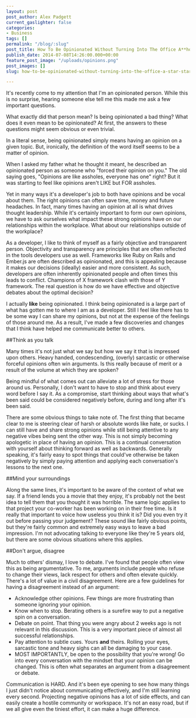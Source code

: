```yaml
---
layout: post
post_author: Alex Padgett
current_gaslighter: false
categories:
- Business
tags: []
permalink: "/blog/:slug"
post_title: How To Be Opinionated Without Turning Into The Office A**hole
publish_date: 2014-07-08T14:26:00.000+00:00
feature_post_image: "/uploads/opinions.png"
post_images: []
slug: how-to-be-opinionated-without-turning-into-the-office-a-star-star-hole

---
```

It's recently come to my attention that I'm an opinionated person. While this is no surprise, hearing someone else tell me this made me ask a few important questions.

What exactly did that person mean? Is being opinionated a bad thing? What does it even mean to be opinionated? At first, the answers to these questions might seem obvious or even trivial.

In a literal sense, being opinionated simply means having an opinion on a given topic. But, ironically, the definition of the word itself seems to be a matter of opinion.

When I asked my father what he thought it meant, he described an opinionated person as someone who "forced their opinion on you." The old saying goes, "Opinions are like assholes, everyone has one" right? But it was starting to feel like opinions aren't LIKE but FOR assholes.

Yet in many ways it's a developer's job to both have opinions and be vocal about them.  The right opinions can often save time, money and future headaches.  In fact, many times having an opinion at all is what drives thought leadership.  While it's certainly important to form our own opinions, we have to ask ourselves what impact these strong opinions have on our relationships within the workplace.  What about our relationships outside of the workplace?

As a developer, I like to think of myself as a fairly objective and transparent person.  Objectivity and transparency are principles that are often reflected in the tools developers use as well.  Frameworks like Ruby on Rails and Ember.js are often described as opinionated, and this is appealing because it makes our decisions (ideally) easier and more consistent.  As such, developers are often inherently opinionated people and often times this leads to conflict.  Champions of X framework clash with those of Y framework.  The real question is how do we have effective and objective debates about the optimal decision?

I actually **like** being opinionated.  I think being opinionated is a large part of what has gotten me to where I am as a developer.  Still I feel like there has to be some way I can share my opinions, but not at the expense of the feelings of those around me.  As a result, I've made a few discoveries and changes that I think have helped me communicate better to others.

##Think as you talk

Many times it's not just what we say but how we say it that is impressed upon others.  Heavy handed, condescending, (overly) sarcastic or otherwise forceful opinions often win arguments.  Is this really because of merit or a result of the volume at which they are spoken?

Being mindful of what comes out can alleviate a lot of stress for those around us.  Personally, I don't want to have to stop and think about every word before I say it.  As a compromise, start thinking about ways that what's been said could be considered negatively before, during and long after it's been said.  

There are some obvious things to take note of.  The first thing that became clear to me is steering clear of harsh or absolute words like hate, or sucks.  I can still have and share strong opinions while still being attentive to any negative vibes being sent the other way.  This is not simply becoming apologetic in place of having an opinion.  This is a continual conversation with yourself about thinking forward as well as backwards.  Generally speaking, it's fairly easy to spot things that could've otherwise be taken negatively by simply paying attention and applying each conversation's lessons to the next one.

##Mind your surroundings

Along the same lines, it's important to be aware of the context of what we say.  If a friend lends you a movie that they enjoy, it's probably not the best idea to tell them that you thought it was horrible.  The same logic applies to that project your co-worker has been working on in their free time.  Is it really that important to voice how useless you think it is?  Did you even try it out before passing your judgement?  These sound like fairly obvious points, but they're fairly common and extremely easy ways to leave a bad impression.  I'm not advocating talking to everyone like they're 5 years old, but there are some obvious situations where this applies.

##Don't argue, disagree

Much to others' dismay, I love to debate.  I've found that people often view this as being argumentative.  To me, arguments include people who refuse to change their views, lack respect for others and often elevate quickly.  There's a lot of value in a civil disagreement.  Here are a few guidelines for having a disagreement instead of an argument:

  * Acknowledge other opinions.  Few things are more frustrating than someone ignoring your opinion.
  * Know when to stop.  Berating others is a surefire way to put a negative spin on a conversation.
  * Debate on point.  That thing you were angry about 2 weeks ago is not relevant in this discussion.  This is a very important piece of almost all successful relationships.
  * Pay attention to subtle cues.  Yours **and** theirs.  Rolling your eyes, sarcastic tone and heavy sighs can all be damaging to your case.
  * MOST IMPORTANTLY, be open to the possibility that you're wrong! Go into every conversation with the mindset that your opinion can be changed.  This is often what separates an argument from a disagreement or debate.

Communication is HARD.  And it's been eye opening to see how many things I just didn't notice about communicating effectively, and I'm still learning every second.  Projecting negative opinions has a lot of side effects, and can easily create a hostile community or workspace.  It's not an easy road, but if we all give even the tiniest effort, it can make a huge difference.